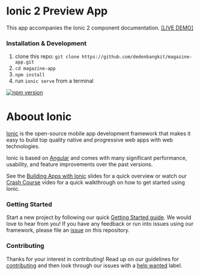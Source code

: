 # Ionic 2 Preview App

This app accompanies the Ionic 2 component documentation.
[[LIVE DEMO]](http://ionicframework.com/docs/v2/components/)

### Installation & Development

1. clone this repo: `git clone https://github.com/dedenbangkit/magazine-app.git`
2. `cd magazine-app`
3. `npm install`
4. run `ionic serve` from a terminal

[![npm version](https://badge.fury.io/js/ionic-angular.svg)](https://badge.fury.io/js/ionic-angular)

# Aboout Ionic

[Ionic](https://ionicframework.com/) is the open-source mobile app development framework that makes it easy to
build top quality native and progressive web apps with web technologies.

Ionic is based on [Angular](https://angular.io/) and comes with many significant performance, usability, and
feature improvements over the past versions.

See the [Building Apps with Ionic](https://adamdbradley.github.io/building-with-ionic2) slides for a quick
overview or watch our [Crash Course](https://youtu.be/O2WiI9QrS5s) video for a quick walkthrough on how to get
started using Ionic.

### Getting Started

Start a new project by following our quick [Getting Started guide](https://ionicframework.com/getting-started/).
We would love to hear from you! If you have any feedback or run into issues using our framework, please file
an [issue](https://github.com/ionic-team/ionic-v3/issues/new) on this repository.

### Contributing

Thanks for your interest in contributing! Read up on our guidelines for
[contributing](https://github.com/ionic-team/ionic-v3/blob/master/.github/CONTRIBUTING.md)
and then look through our issues with a [help wanted](https://github.com/ionic-team/ionic-v3/issues?q=is%3Aopen+is%3Aissue+label%3A%22help+wanted%22)
label.
